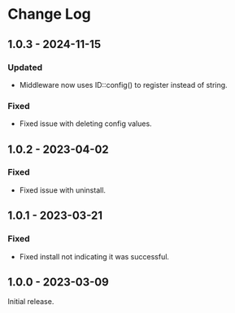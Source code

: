# Change Log

## 1.0.3 - 2024-11-15

### Updated

- Middleware now uses ID::config() to register instead of string.

### Fixed

- Fixed issue with deleting config values.

## 1.0.2 - 2023-04-02

### Fixed

- Fixed issue with uninstall.

## 1.0.1 - 2023-03-21

### Fixed

- Fixed install not indicating it was successful.

## 1.0.0 - 2023-03-09

Initial release.
